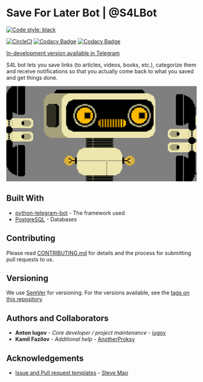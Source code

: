 # Save For Later Bot | @S4LBot

[![Code style: black](https://img.shields.io/badge/code%20style-black-000000.svg)](https://github.com/psf/black)

[![CircleCI](https://circleci.com/gh/iugov/s4lbot/tree/develop.svg?style=svg&circle-token=18ac5bd97d145b89190cd8e3459639238d9aac4a)](https://circleci.com/gh/iugov/s4lbot/tree/develop)
[![Codacy Badge](https://api.codacy.com/project/badge/Grade/6a2e4e371be445e7ab8b1d7bb83a2e0d)](https://www.codacy.com?utm_source=github.com&amp;utm_medium=referral&amp;utm_content=iugov/s4lbot&amp;utm_campaign=Badge_Grade)
[![Codacy Badge](https://api.codacy.com/project/badge/Coverage/6a2e4e371be445e7ab8b1d7bb83a2e0d)](https://www.codacy.com?utm_source=github.com&utm_medium=referral&utm_content=iugov/s4lbot&utm_campaign=Badge_Coverage?branch=develop)

[In-development version available in Telegram](https://t.me/S4LDevBot)

S4L bot lets you save links (to articles, videos, books, etc.), categorize them and receive notifications so that you actually come back to what you saved and get things done.

<p align="center">
  <img src="images/cover.jpg">
</p>

## Built With

* [python-telegram-bot](https://github.com/python-telegram-bot/python-telegram-bot) - The framework used
* [PostgreSQL](https://www.postgresql.org/) - Databases

## Contributing

Please read [CONTRIBUTING.md](CONTRIBUTING.md) for details and the process for submitting pull requests to us.

## Versioning

We use [SemVer](http://semver.org/) for versioning. For the versions available, see the [tags on this repository](https://github.com/iugov/s4lbot/tags).

## Authors and Collaborators

* **Anton Iugov** - *Core developer / project maintenance* - [iugov](https://github.com/iugov)
* **Kamil Fazilov** - *Additional help* - [AnotherProksy](https://github.com/AnotherProksY)

## Acknowledgements

* [Issue and Pull request templates](https://github.com/stevemao/github-issue-templates) - [Steve Mao](https://github.com/stevemao)
